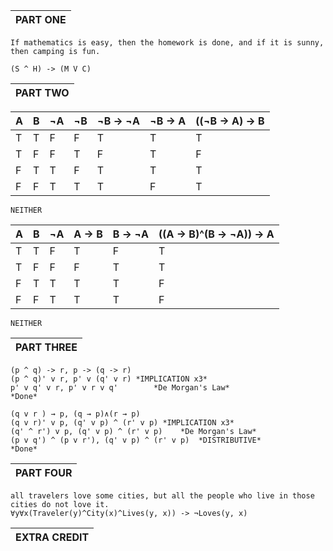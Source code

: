 |PART ONE|
|--------|

```
If mathematics is easy, then the homework is done, and if it is sunny, then camping is fun.

(S ^ H) -> (M V C) 
```
|PART TWO|
|--------|

| A | B | ¬A | ¬B | ¬B -> ¬A | ¬B -> A | ((¬B -> A) -> B
|---|---|--- |--- | -------- | ------- | ---------------
| T | T | F  | F  | T        | T       | T
| T | F | F  | T  | F        | T       | F
| F | T | T  | F  | T        | T       | T
| F | F | T  | T  | T        | F       | T

```NEITHER```

| A | B | ¬A | A -> B | B -> ¬A | ((A -> B)^(B -> ¬A)) -> A
|---|---|--- | ------ | ------- | -----------------------
| T | T | F  | T      | F       | T
| T | F | F  | F      | T       | T
| F | T | T  | T      | T       | F
| F | F | T  | T      | T       | F

```NEITHER```

|PART THREE|
|----------|

```
(p ^ q) -> r, p -> (q -> r)
(p ^ q)' v r, p' v (q' v r) *IMPLICATION x3*
p' v q' v r, p' v r v q'        *De Morgan's Law*
*Done*

(q v r ) → p, (q → p)∧(r → p)
(q v r)' v p, (q' v p) ^ (r' v p) *IMPLICATION x3*
(q' ^ r') v p, (q' v p) ^ (r' v p)    *De Morgan's Law*
(p v q') ^ (p v r'), (q' v p) ^ (r' v p)  *DISTRIBUTIVE*
*Done*
```

|PART FOUR|
|---------|

```
all travelers love some cities, but all the people who live in those cities do not love it.
∀y∀x(Traveler(y)^City(x)^Lives(y, x)) -> ¬Loves(y, x)
```

|EXTRA CREDIT|
|------------|
